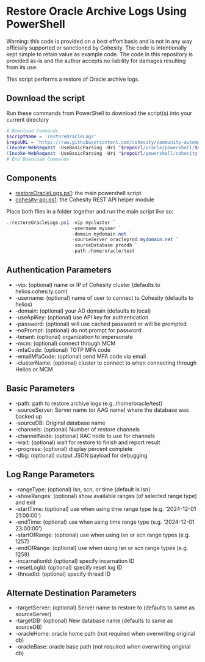 # Restore Oracle Archive Logs Using PowerShell

Warning: this code is provided on a best effort basis and is not in any way officially supported or sanctioned by Cohesity. The code is intentionally kept simple to retain value as example code. The code in this repository is provided as-is and the author accepts no liability for damages resulting from its use.

This script performs a restore of Oracle archive logs.

## Download the script

Run these commands from PowerShell to download the script(s) into your current directory

```powershell
# Download Commands
$scriptName = 'restoreOracleLogs'
$repoURL = 'https://raw.githubusercontent.com/cohesity/community-automation-samples/main'
(Invoke-WebRequest -UseBasicParsing -Uri "$repoUrl/oracle/powershell/$scriptName/$scriptName.ps1").content | Out-File "$scriptName.ps1"; (Get-Content "$scriptName.ps1") | Set-Content "$scriptName.ps1"
(Invoke-WebRequest -UseBasicParsing -Uri "$repoUrl/powershell/cohesity-api/cohesity-api.ps1").content | Out-File cohesity-api.ps1; (Get-Content cohesity-api.ps1) | Set-Content cohesity-api.ps1
# End Download Commands
```

## Components

* [restoreOracleLogs.ps1](https://raw.githubusercontent.com/cohesity/community-automation-samples/main/oracle/powershell/restoreOracleLogs/restoreOracleLogs.ps1): the main powershell script
* [cohesity-api.ps1](https://raw.githubusercontent.com/cohesity/community-automation-samples/main/powershell/cohesity-api/cohesity-api.ps1): the Cohesity REST API helper module

Place both files in a folder together and run the main script like so:

```powershell
./restoreOracleLogs.ps1 -vip mycluster `
                        -username myuser `
                        -domain mydomain.net `
                        -sourceServer oracleprod.mydomain.net `
                        -sourceDatabase proddb `
                        -path /home/oracle/test
```

## Authentication Parameters

* -vip: (optional) name or IP of Cohesity cluster (defaults to helios.cohesity.com)
* -username: (optional) name of user to connect to Cohesity (defaults to helios)
* -domain: (optional) your AD domain (defaults to local)
* -useApiKey: (optional) use API key for authentication
* -password: (optional) will use cached password or will be prompted
* -noPrompt: (optional) do not prompt for password
* -tenant: (optional) organization to impersonate
* -mcm: (optional) connect through MCM
* -mfaCode: (optional) TOTP MFA code
* -emailMfaCode: (optional) send MFA code via email
* -clusterName: (optional) cluster to connect to when connecting through Helios or MCM

## Basic Parameters

* -path: path to restore archive logs (e.g. /home/oracle/test)
* -sourceServer: Server name (or AAG name) where the database was backed up
* -sourceDB: Original database name
* -channels: (optional) Number of restore channels
* -channelNode: (optional) RAC node to use for channels
* -wait: (optional) wait for restore to finish and report result
* -progress: (optional) display percent complete
* -dbg: (optional) output JSON payload for debugging

## Log Range Parameters

* -rangeType: (optional) lsn, scn, or time (default is lsn)
* -showRanges: (optional) show available ranges (of selected range type) and exit
* -startTime: (optional) use when using time range type (e.g. '2024-12-01 21:00:00')
* -endTime: (optional) use when using time range type (e.g. '2024-12-01 23:00:00')
* -startOfRange: (optional) use when using lsn or scn range types (e.g. 1257)
* -endOfRange: (optional) use when using lsn or scn range types (e.g. 1259)
* -incarnationId: (optional) specify incarnation ID
* -resetLogId: (optional) specify reset log ID
* -threadId: (optional) specify thread ID

## Alternate Destination Parameters

* -targetServer: (optional) Server name to restore to (defaults to same as sourceServer)
* -targetDB: (optional) New database name (defaults to same as sourceDB)
* -oracleHome: oracle home path (not required when overwriting original db)
* -oracleBase: oracle base path (not required when overwriting original db)
